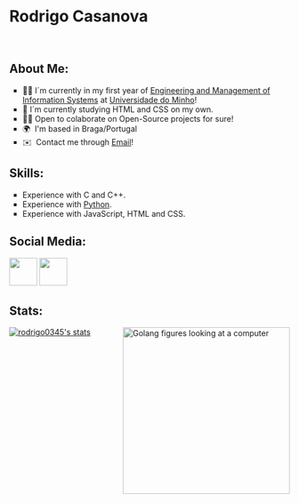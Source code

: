 <h1 align="">Rodrigo Casanova</h1>

<br>
<h2>About Me:</h2>

<ul type="square">
  <li>👨‍🎓  I´m currently in my first year of <ins>Engineering and Management of Information Systems</ins> at <a href="https://www.uminho.pt/EN" rel="external" traget="_blank">Universidade do Minho</a>!</li>
  <li>📖  I´m currently studying HTML and CSS on my own.</li>
  <li>😶‍🌫️  Open to colaborate on Open-Source projects for sure!</li>
  <li>🌍  I'm based in Braga/Portugal </li>
  <li>✉️  Contact me through <a href = "mailto: rodrigocralha@gmail.com"> Email</a>!</li>
</ul>

<h2>Skills:</h2>
<ul type="square">
  <li>Experience with C and C++</a>.</li>
  <li>Experience with <a href="https://www.freecodecamp.org/certification/fcc14e961b3-4818-4ae8-8255-d8cc731041f7/scientific-computing-with-python-v7" target="_blank" rel="external">Python</a>.</li>
  <li>Experience with JavaScript, HTML and CSS.</li>
</ul>


<h2>Social Media:</h2>

<p align="left"> <a href="https://discord.com/users/Casanöva#2203" target="_blank" rel="noreferrer"><img src="https://raw.githubusercontent.com/danielcranney/readme-generator/main/public/icons/socials/discord.svg" width="50" height="50" /></a> <a href="https://www.linkedin.com/in/casanovarodrigo" target="_blank" rel="noreferrer"><img src="https://raw.githubusercontent.com/danielcranney/readme-generator/main/public/icons/socials/linkedin.svg" width="50" height="50" /></a></p>

<h2>Stats:</h2>
<img src="https://opensource.com/sites/default/files/uploads/image4.png" alt="Golang figures looking at a computer" width="300" align="right">
<a href="http://www.github.com/rodrigo0345"><img align="center" src="https://github-readme-stats.vercel.app/api?username=rodrigo0345&show_icons=true&hide=issues,&count_private=true&title_color=5a5ab9&text_color=ffffff&icon_color=5a5ab9&bg_color=0f172a&hide_border=true&show_icons=true" alt="rodrigo0345's stats" /></a>

